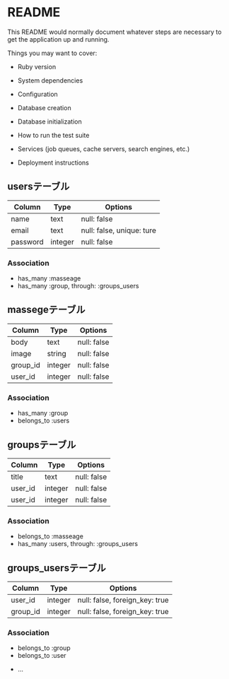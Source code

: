 # README

This README would normally document whatever steps are necessary to get the
application up and running.

Things you may want to cover:

* Ruby version

* System dependencies

* Configuration

* Database creation

* Database initialization

* How to run the test suite

* Services (job queues, cache servers, search engines, etc.)

* Deployment instructions

## usersテーブル

|Column|Type|Options|
|------|----|-------|
|name|text|null: false|
|email|text|null: false, unique: ture|
|password|integer|null: false|

### Association
- has_many :masseage
- has_many :group, through: :groups_users


## massegeテーブル

|Column|Type|Options|
|------|----|-------|
|body|text|null: false|
|image|string|null: false|
|group_id|integer|null: false|
|user_id|integer|null: false|

### Association
- has_many :group
- belongs_to :users


## groupsテーブル

|Column|Type|Options|
|------|----|-------|
|title|text|null: false|
|user_id|integer|null: false|
|user_id|integer|null: false|

### Association
- belongs_to :masseage
- has_many :users, through: :groups_users

## groups_usersテーブル

|Column|Type|Options|
|------|----|-------|
|user_id|integer|null: false, foreign_key: true|
|group_id|integer|null: false, foreign_key: true|

### Association
- belongs_to :group
- belongs_to :user

* ...
